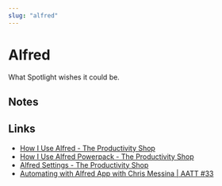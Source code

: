 ```yaml
---
slug: "alfred"
---
```


# Alfred

What Spotlight wishes it could be.

## Notes



## Links

- [How I Use Alfred - The Productivity Shop](https://youtu.be/QG4PjNksATA)
- [How I Use Alfred Powerpack - The Productivity Shop](https://youtu.be/BxSTvnbLqhc)
- [Alfred Settings - The Productivity Shop](https://youtu.be/kktErXIjN38)
- [Automating with Alfred App with Chris Messina | AATT #33](https://youtu.be/deNfWTDsbHI)
